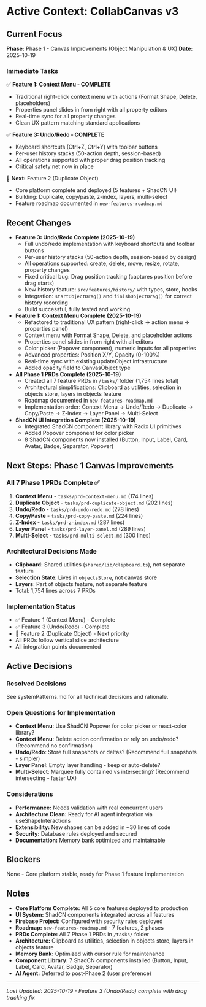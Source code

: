 # Active Context: CollabCanvas v3

## Current Focus
**Phase:** Phase 1 - Canvas Improvements (Object Manipulation & UX)
**Date:** 2025-10-19

### Immediate Tasks
✅ **Feature 1: Context Menu - COMPLETE**
- Traditional right-click context menu with actions (Format Shape, Delete, placeholders)
- Properties panel slides in from right with all property editors
- Real-time sync for all property changes
- Clean UX pattern matching standard applications

✅ **Feature 3: Undo/Redo - COMPLETE**
- Keyboard shortcuts (Ctrl+Z, Ctrl+Y) with toolbar buttons
- Per-user history stacks (50-action depth, session-based)
- All operations supported with proper drag position tracking
- Critical safety net now in place

🔄 **Next:** Feature 2 (Duplicate Object)
- Core platform complete and deployed (5 features + ShadCN UI)
- Building: Duplicate, copy/paste, z-index, layers, multi-select
- Feature roadmap documented in `new-features-roadmap.md`

## Recent Changes
- **Feature 3: Undo/Redo Complete (2025-10-19)**
  - Full undo/redo implementation with keyboard shortcuts and toolbar buttons
  - Per-user history stacks (50-action depth, session-based by design)
  - All operations supported: create, delete, move, resize, rotate, property changes
  - Fixed critical bug: Drag position tracking (captures position before drag starts)
  - New history feature: `src/features/history/` with types, store, hooks
  - Integration: `startObjectDrag()` and `finishObjectDrag()` for correct history recording
  - Build successful, fully tested and working
- **Feature 1: Context Menu Complete (2025-10-19)**
  - Refactored to traditional UX pattern (right-click → action menu → properties panel)
  - Context menu with Format Shape, Delete, and placeholder actions
  - Properties panel slides in from right with all editors
  - Color picker (Popover component), numeric inputs for all properties
  - Advanced properties: Position X/Y, Opacity (0-100%)
  - Real-time sync with existing updateObject infrastructure
  - Added opacity field to CanvasObject type
- **All Phase 1 PRDs Complete (2025-10-19)**
  - Created all 7 feature PRDs in `/tasks/` folder (1,754 lines total)
  - Architectural simplifications: Clipboard as utilities, selection in objects store, layers in objects feature
  - Roadmap documented in `new-features-roadmap.md`
  - Implementation order: Context Menu → Undo/Redo → Duplicate → Copy/Paste → Z-Index → Layer Panel → Multi-Select
- **ShadCN UI Integration Complete (2025-10-19)**
  - Integrated ShadCN component library with Radix UI primitives
  - Added Popover component for color picker
  - 8 ShadCN components now installed (Button, Input, Label, Card, Avatar, Badge, Separator, Popover)


## Next Steps: Phase 1 Canvas Improvements

### All 7 Phase 1 PRDs Complete ✅
1. **Context Menu** - `tasks/prd-context-menu.md` (174 lines)
2. **Duplicate Object** - `tasks/prd-duplicate-object.md` (202 lines)
3. **Undo/Redo** - `tasks/prd-undo-redo.md` (278 lines)
4. **Copy/Paste** - `tasks/prd-copy-paste.md` (224 lines)
5. **Z-Index** - `tasks/prd-z-index.md` (287 lines)
6. **Layer Panel** - `tasks/prd-layer-panel.md` (289 lines)
7. **Multi-Select** - `tasks/prd-multi-select.md` (300 lines)

### Architectural Decisions Made
- **Clipboard**: Shared utilities (`shared/lib/clipboard.ts`), not separate feature
- **Selection State**: Lives in `objectsStore`, not canvas store
- **Layers**: Part of objects feature, not separate feature
- Total: 1,754 lines across 7 PRDs

### Implementation Status
- ✅ Feature 1 (Context Menu) - Complete
- ✅ Feature 3 (Undo/Redo) - Complete
- 🔄 Feature 2 (Duplicate Object) - Next priority
- All PRDs follow vertical slice architecture
- All integration points documented

## Active Decisions

### Resolved Decisions
See systemPatterns.md for all technical decisions and rationale.

### Open Questions for Implementation
- **Context Menu**: Use ShadCN Popover for color picker or react-color library?
- **Context Menu**: Delete action confirmation or rely on undo/redo? (Recommend no confirmation)
- **Undo/Redo**: Store full snapshots or deltas? (Recommend full snapshots - simpler)
- **Layer Panel**: Empty layer handling - keep or auto-delete?
- **Multi-Select**: Marquee fully contained vs intersecting? (Recommend intersecting - faster UX)

### Considerations
- **Performance:** Needs validation with real concurrent users
- **Architecture Clean:** Ready for AI agent integration via useShapeInteractions
- **Extensibility:** New shapes can be added in ~30 lines of code
- **Security:** Database rules deployed and secured
- **Documentation:** Memory bank optimized and maintainable

## Blockers
None - Core platform stable, ready for Phase 1 feature implementation

## Notes
- **Core Platform Complete:** All 5 core features deployed to production
- **UI System:** ShadCN components integrated across all features
- **Firebase Project:** Configured with security rules deployed
- **Roadmap:** `new-features-roadmap.md` - 7 features, 2 phases
- **PRDs Complete:** All 7 Phase 1 PRDs in `/tasks/` folder
- **Architecture:** Clipboard as utilities, selection in objects store, layers in objects feature
- **Memory Bank:** Optimized with cursor rule for maintenance
- **Component Library:** 7 ShadCN components installed (Button, Input, Label, Card, Avatar, Badge, Separator)
- **AI Agent:** Deferred to post-Phase 2 (user preference)

---
*Last Updated: 2025-10-19 - Feature 3 (Undo/Redo) complete with drag tracking fix*

